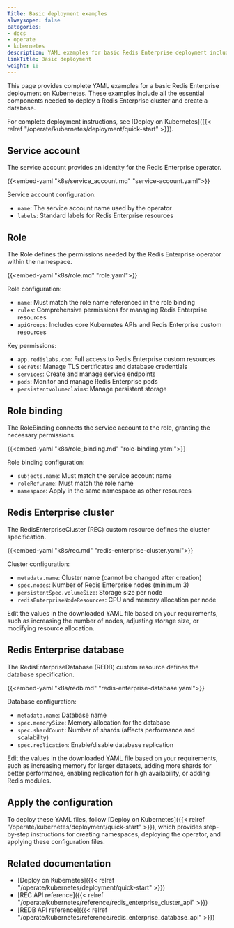```yaml
---
Title: Basic deployment examples
alwaysopen: false
categories:
- docs
- operate
- kubernetes
description: YAML examples for basic Redis Enterprise deployment including RBAC, cluster, and database configurations.
linkTitle: Basic deployment
weight: 10
---
```


This page provides complete YAML examples for a basic Redis Enterprise deployment on Kubernetes. These examples include all the essential components needed to deploy a Redis Enterprise cluster and create a database.

For complete deployment instructions, see [Deploy on Kubernetes]({{< relref "/operate/kubernetes/deployment/quick-start" >}}).

## Service account

The service account provides an identity for the Redis Enterprise operator.

{{<embed-yaml "k8s/service_account.md" "service-account.yaml">}}

Service account configuration:
- `name`: The service account name used by the operator
- `labels`: Standard labels for Redis Enterprise resources

## Role

The Role defines the permissions needed by the Redis Enterprise operator within the namespace.

{{<embed-yaml "k8s/role.md" "role.yaml">}}

Role configuration:
- `name`: Must match the role name referenced in the role binding
- `rules`: Comprehensive permissions for managing Redis Enterprise resources
- `apiGroups`: Includes core Kubernetes APIs and Redis Enterprise custom resources

Key permissions:
- `app.redislabs.com`: Full access to Redis Enterprise custom resources
- `secrets`: Manage TLS certificates and database credentials
- `services`: Create and manage service endpoints
- `pods`: Monitor and manage Redis Enterprise pods
- `persistentvolumeclaims`: Manage persistent storage

## Role binding

The RoleBinding connects the service account to the role, granting the necessary permissions.

{{<embed-yaml "k8s/role_binding.md" "role-binding.yaml">}}

Role binding configuration:
- `subjects.name`: Must match the service account name
- `roleRef.name`: Must match the role name
- `namespace`: Apply in the same namespace as other resources

## Redis Enterprise cluster

The RedisEnterpriseCluster (REC) custom resource defines the cluster specification.

{{<embed-yaml "k8s/rec.md" "redis-enterprise-cluster.yaml">}}

Cluster configuration:
- `metadata.name`: Cluster name (cannot be changed after creation)
- `spec.nodes`: Number of Redis Enterprise nodes (minimum 3)
- `persistentSpec.volumeSize`: Storage size per node
- `redisEnterpriseNodeResources`: CPU and memory allocation per node

Edit the values in the downloaded YAML file based on your requirements, such as increasing the number of nodes, adjusting storage size, or modifying resource allocation.

## Redis Enterprise database

The RedisEnterpriseDatabase (REDB) custom resource defines the database specification.

{{<embed-yaml "k8s/redb.md" "redis-enterprise-database.yaml">}}

Database configuration:
- `metadata.name`: Database name
- `spec.memorySize`: Memory allocation for the database
- `spec.shardCount`: Number of shards (affects performance and scalability)
- `spec.replication`: Enable/disable database replication

Edit the values in the downloaded YAML file based on your requirements, such as increasing memory for larger datasets, adding more shards for better performance, enabling replication for high availability, or adding Redis modules.

## Apply the configuration

To deploy these YAML files, follow [Deploy on Kubernetes]({{< relref "/operate/kubernetes/deployment/quick-start" >}}), which provides step-by-step instructions for creating namespaces, deploying the operator, and applying these configuration files.

## Related documentation

- [Deploy on Kubernetes]({{< relref "/operate/kubernetes/deployment/quick-start" >}})
- [REC API reference]({{< relref "/operate/kubernetes/reference/redis_enterprise_cluster_api" >}})
- [REDB API reference]({{< relref "/operate/kubernetes/reference/redis_enterprise_database_api" >}})
